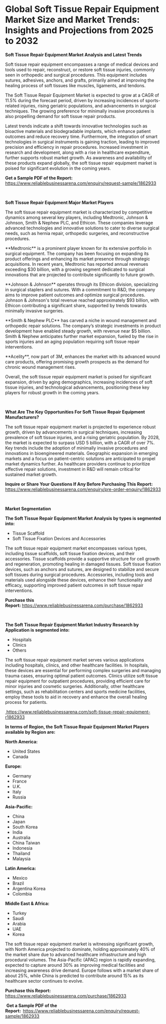 <p><h1>Global Soft Tissue Repair Equipment Market Size and Market Trends: Insights and Projections from 2025 to 2032</h1></p><p><strong>Soft Tissue Repair Equipment Market Analysis and Latest Trends</strong></p>
<p><p>Soft tissue repair equipment encompasses a range of medical devices and tools used to repair, reconstruct, or restore soft tissue injuries, commonly seen in orthopedic and surgical procedures. This equipment includes sutures, adhesives, anchors, and grafts, primarily aimed at improving the healing process of soft tissues like muscles, ligaments, and tendons.</p><p>The Soft Tissue Repair Equipment Market is expected to grow at a CAGR of 11.5% during the forecast period, driven by increasing incidences of sports-related injuries, rising geriatric populations, and advancements in surgical techniques. The growing preference for minimally invasive procedures is also propelling demand for soft tissue repair products. </p><p>Latest trends indicate a shift towards innovative technologies such as bioactive materials and biodegradable implants, which enhance patient outcomes and reduce recovery time. Furthermore, the integration of smart technologies in surgical instruments is gaining traction, leading to improved precision and efficiency in repair procedures. Increased investment in research and development, along with a rise in healthcare expenditure, further supports robust market growth. As awareness and availability of these products expand globally, the soft tissue repair equipment market is poised for significant evolution in the coming years.</p></p>
<p><strong>Get a Sample PDF of the Report:&nbsp;</strong> <a href="https://www.reliablebusinessarena.com/enquiry/request-sample/1862933?utm_campaign=3067&utm_medium=2&utm_source=Github&utm_content=ia&utm_term=14042025&utm_id=soft-tissue-repair-equipment">https://www.reliablebusinessarena.com/enquiry/request-sample/1862933</a></p>
<p>&nbsp;</p>
<p><strong>Soft Tissue Repair Equipment Major Market Players</strong></p>
<p><p>The soft tissue repair equipment market is characterized by competitive dynamics among several key players, including Medtronic, Johnson & Johnson, Smith & Nephew PLC, and Ethicon. These companies leverage advanced technologies and innovative solutions to cater to diverse surgical needs, such as hernia repair, orthopedic surgeries, and reconstructive procedures.</p><p>**Medtronic** is a prominent player known for its extensive portfolio in surgical equipment. The company has been focusing on expanding its product offerings and enhancing its market presence through strategic acquisitions. In recent years, Medtronic has reported annual revenues exceeding $30 billion, with a growing segment dedicated to surgical innovations that are projected to contribute significantly to future growth.</p><p>**Johnson & Johnson** operates through its Ethicon division, specializing in surgical staplers and sutures. With a commitment to R&D, the company aims to improve patient outcomes and optimize surgical procedures. Johnson & Johnson's total revenue reached approximately $93 billion, with Ethicon contributing a significant share, supported by trends towards minimally invasive surgeries.</p><p>**Smith & Nephew PLC** has carved a niche in wound management and orthopedic repair solutions. The company’s strategic investments in product development have enabled steady growth, with revenue near $5 billion. Smith & Nephew anticipates further market expansion, fueled by the rise in sports injuries and an aging population requiring soft tissue repair interventions.</p><p>**Acelity**, now part of 3M, enhances the market with its advanced wound care products, offering promising growth prospects as the demand for chronic wound management rises. </p><p>Overall, the soft tissue repair equipment market is poised for significant expansion, driven by aging demographics, increasing incidences of soft tissue injuries, and technological advancements, positioning these key players for robust growth in the coming years.</p></p>
<p>&nbsp;</p>
<p><strong>What Are The Key Opportunities For Soft Tissue Repair Equipment Manufacturers?</strong></p>
<p><p>The soft tissue repair equipment market is projected to experience robust growth, driven by advancements in surgical techniques, increasing prevalence of soft tissue injuries, and a rising geriatric population. By 2028, the market is expected to surpass USD 5 billion, with a CAGR of over 7%. Key trends include the adoption of minimally invasive procedures and innovations in bioengineered materials. Geographic expansion in emerging markets and a focus on patient-centric solutions are anticipated to propel market dynamics further. As healthcare providers continue to prioritize effective repair solutions, investment in R&D will remain critical for sustained market growth.</p></p>
<p><strong>Inquire or Share Your Questions If Any Before Purchasing This Report:</strong> <a href="https://www.reliablebusinessarena.com/enquiry/pre-order-enquiry/1862933?utm_campaign=3067&utm_medium=2&utm_source=Github&utm_content=ia&utm_term=14042025&utm_id=soft-tissue-repair-equipment">https://www.reliablebusinessarena.com/enquiry/pre-order-enquiry/1862933</a></p>
<p>&nbsp;</p>
<p><strong>Market Segmentation</strong></p>
<p><strong>The Soft Tissue Repair Equipment Market Analysis by types is segmented into:</strong></p>
<p><ul><li>Tissue Scaffold</li><li>Soft Tissue Fixation Devices and Accessories</li></ul></p>
<p><p>The soft tissue repair equipment market encompasses various types, including tissue scaffolds, soft tissue fixation devices, and their accessories. Tissue scaffolds provide a supportive structure for cell growth and regeneration, promoting healing in damaged tissues. Soft tissue fixation devices, such as anchors and sutures, are designed to stabilize and secure soft tissues during surgical procedures. Accessories, including tools and materials used alongside these devices, enhance their functionality and efficacy, supporting improved patient outcomes in soft tissue repair interventions.</p></p>
<p><strong>Purchase this Report:&nbsp;</strong><a href="https://www.reliablebusinessarena.com/purchase/1862933?utm_campaign=3067&utm_medium=2&utm_source=Github&utm_content=ia&utm_term=14042025&utm_id=soft-tissue-repair-equipment">https://www.reliablebusinessarena.com/purchase/1862933</a></p>
<p>&nbsp;</p>
<p><strong>The Soft Tissue Repair Equipment Market Industry Research by Application is segmented into:</strong></p>
<p><ul><li>Hospitals</li><li>Clinics</li><li>Others</li></ul></p>
<p><p>The soft tissue repair equipment market serves various applications including hospitals, clinics, and other healthcare facilities. In hospitals, these devices are essential for performing complex surgeries and managing trauma cases, ensuring optimal patient outcomes. Clinics utilize soft tissue repair equipment for outpatient procedures, providing efficient care for minor injuries and cosmetic surgeries. Additionally, other healthcare settings, such as rehabilitation centers and sports medicine facilities, employ these tools to aid in recovery and enhance the overall healing process for patients.</p></p>
<p><a href="https://www.reliablebusinessarena.com/soft-tissue-repair-equipment-r1862933?utm_campaign=3067&utm_medium=2&utm_source=Github&utm_content=ia&utm_term=14042025&utm_id=soft-tissue-repair-equipment">&nbsp;https://www.reliablebusinessarena.com/soft-tissue-repair-equipment-r1862933</a></p>
<p><strong>In terms of Region, the Soft Tissue Repair Equipment Market Players available by Region are:</strong></p>
<p>
    <p> <strong> North America: </strong>
        <ul>
            <li>United States</li>
            <li>Canada</li>
        </ul>
        </p> 
    <p> <strong> Europe: </strong>
        <ul>
            <li>Germany</li>
            <li>France</li>
            <li>U.K.</li>
            <li>Italy</li>
            <li>Russia</li>
        </ul>
        </p> 
    <p> <strong> Asia-Pacific: </strong>
        <ul>
            <li>China</li>
            <li>Japan</li>
            <li>South Korea</li>
            <li>India</li>
            <li>Australia</li>
            <li>China Taiwan</li>
            <li>Indonesia</li>
            <li>Thailand</li>
            <li>Malaysia</li>
        </ul>
        </p> 
    <p> <strong> Latin America: </strong>
        <ul>
            <li>Mexico</li>
            <li>Brazil</li>
            <li>Argentina Korea</li>
            <li>Colombia</li>
        </ul>
        </p> 
    <p> <strong> Middle East & Africa: </strong>
        <ul>
            <li>Turkey</li>
            <li>Saudi</li>
            <li>Arabia</li>
            <li>UAE</li>
            <li>Korea</li>
        </ul>
    </p>
    </p>
<p><p>The soft tissue repair equipment market is witnessing significant growth, with North America projected to dominate, holding approximately 40% of the market share due to advanced healthcare infrastructure and high procedural volumes. The Asia-Pacific (APAC) region is rapidly expanding, expected to capture around 30% as improving medical facilities and increasing awareness drive demand. Europe follows with a market share of about 25%, while China is predicted to contribute around 15% as its healthcare sector continues to evolve.</p></p>
<p><strong>Purchase this Report: </strong><a href="https://www.reliablebusinessarena.com/purchase/1862933?utm_campaign=3067&utm_medium=2&utm_source=Github&utm_content=ia&utm_term=14042025&utm_id=soft-tissue-repair-equipment">https://www.reliablebusinessarena.com/purchase/1862933</a></p>
<p>&nbsp;<strong>Get a Sample PDF of the Report:&nbsp;&nbsp;</strong><a href="https://www.reliablebusinessarena.com/enquiry/request-sample/1862933?utm_campaign=3067&utm_medium=2&utm_source=Github&utm_content=ia&utm_term=14042025&utm_id=soft-tissue-repair-equipment">https://www.reliablebusinessarena.com/enquiry/request-sample/1862933</a></p>
<p><strong></strong></p>
<p><p></p><p></p><p></p></p>